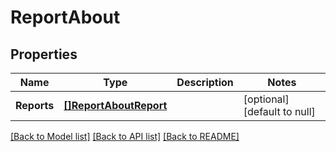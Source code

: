# ReportAbout

## Properties
Name | Type | Description | Notes
------------ | ------------- | ------------- | -------------
**Reports** | [**[]ReportAboutReport**](ReportAboutReport.md) |  | [optional] [default to null]

[[Back to Model list]](../README.md#documentation-for-models) [[Back to API list]](../README.md#documentation-for-api-endpoints) [[Back to README]](../README.md)


